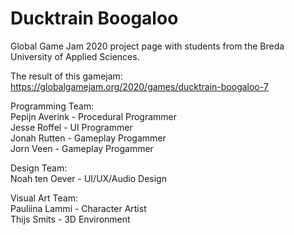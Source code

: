 # Ducktrain Boogaloo
Global Game Jam 2020 project page with students from the Breda University of Applied Sciences.

The result of this gamejam:  
https://globalgamejam.org/2020/games/ducktrain-boogaloo-7

Programming Team:  
Pepijn Averink - Procedural Programmer  
Jesse Roffel - UI Programmer  
Jonah Rutten - Gameplay Progammer  
Jorn Veen - Gameplay Progammer  

Design Team:  
Noah ten Oever - UI/UX/Audio Design  

Visual Art Team:  
Pauliina Lammi - Character Artist  
Thijs Smits - 3D Environment  
 
